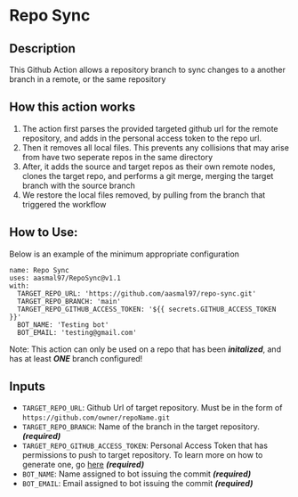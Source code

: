 # Repo Sync
## Description
This Github Action allows a repository branch to sync changes to a another branch in a remote, or the same repository

## How this action works
1. The action first parses the provided targeted github url for the remote repository, and adds in the personal access token to the repo url.
2. Then it removes all local files. This prevents any collisions that may arise from have two seperate repos in the same directory
3. After, it adds the source and target repos as their own remote nodes, clones the target repo, and performs a git merge, merging the target branch with the source branch
4. We restore the local files removed, by pulling from the branch that triggered the workflow
## How to Use:
Below is an example of the minimum appropriate configuration 
```
name: Repo Sync
uses: aasmal97/RepoSync@v1.1
with: 
  TARGET_REPO_URL: 'https://github.com/aasmal97/repo-sync.git'
  TARGET_REPO_BRANCH: 'main'
  TARGET_REPO_GITHUB_ACCESS_TOKEN: '${{ secrets.GITHUB_ACCESS_TOKEN }}'
  BOT_NAME: 'Testing bot'
  BOT_EMAIL: 'testing@gmail.com'
```
Note: This action can only be used on a repo that has been ***initalized***, and has at least ***ONE*** branch configured!
## Inputs
- `TARGET_REPO_URL`: Github Url of target repository. Must be in the form of `https://github.com/owner/repoName.git`
- `TARGET_REPO_BRANCH`: Name of the branch in the target repository. ***(required)***
- `TARGET_REPO_GITHUB_ACCESS_TOKEN`: Personal Access Token that has permissions to push to target repository. To learn more on how to generate one, go [here](https://docs.github.com/en/authentication/keeping-your-account-and-data-secure/managing-your-personal-access-tokens) ***(required)***
- `BOT_NAME`: Name assigned to bot issuing the commit ***(required)***
- `BOT_EMAIL`: Email assigned to bot issuing the commit ***(required)***
